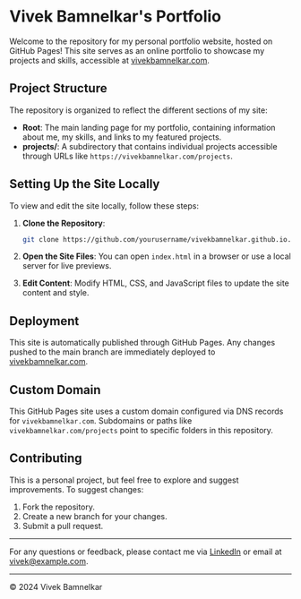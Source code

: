 
# Vivek Bamnelkar's Portfolio

Welcome to the repository for my personal portfolio website, hosted on GitHub Pages! This site serves as an online portfolio to showcase my projects and skills, accessible at [vivekbamnelkar.com](https://vivekbamnelkar.com).

## Project Structure

The repository is organized to reflect the different sections of my site:

- **Root**: The main landing page for my portfolio, containing information about me, my skills, and links to my featured projects.
- **projects/**: A subdirectory that contains individual projects accessible through URLs like `https://vivekbamnelkar.com/projects`.

## Setting Up the Site Locally

To view and edit the site locally, follow these steps:

1. **Clone the Repository**:

    ```bash
    git clone https://github.com/yourusername/vivekbamnelkar.github.io.git
    ```

2. **Open the Site Files**: You can open `index.html` in a browser or use a local server for live previews.

3. **Edit Content**: Modify HTML, CSS, and JavaScript files to update the site content and style.

## Deployment

This site is automatically published through GitHub Pages. Any changes pushed to the main branch are immediately deployed to [vivekbamnelkar.com](https://vivekbamnelkar.com).

## Custom Domain

This GitHub Pages site uses a custom domain configured via DNS records for `vivekbamnelkar.com`. Subdomains or paths like `vivekbamnelkar.com/projects` point to specific folders in this repository.

## Contributing

This is a personal project, but feel free to explore and suggest improvements. To suggest changes:

1. Fork the repository.
2. Create a new branch for your changes.
3. Submit a pull request.

---

For any questions or feedback, please contact me via [LinkedIn](https://linkedin.com/in/vivekbamnelkar) or email at vivek@example.com.

---
&copy; 2024 Vivek Bamnelkar
